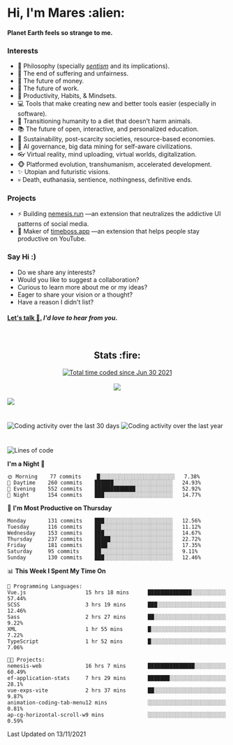 <h1>Hi, I'm Mares :alien:</h1>

#### Planet Earth feels so strange to me.

### **Interests**

- 🌊 Philosophy (specially [_sentism_][sentismmedium] and its implications).
- 🎯 The end of suffering and unfairness.
- 💸 The future of money.
- 💼 The future of work.
- 🧠 Productivity, Habits, & Mindsets.
- 💻 Tools that make creating new and better tools easier (especially in software).
- 🥗 Transitioning humanity to a diet that doesn't harm animals.
- 📚 The future of open, interactive, and personalized education.
- 🌱 Sustainability, post-scarcity societies, resource-based economies.
- 🤖 AI governance, big data mining for self-aware civilizations.
- 👓 Virtual reality, mind uploading, virtual worlds, digitalization.
- 🐵 Platformed evolution, transhumanism, accelerated development.
- ✨ Utopian and futuristic visions.
- 💀 Death, euthanasia, sentience, nothingness, definitive ends.


### **Projects**

- ⚡ Building [nemesis.run](https://nemesis.run) —an extension that neutralizes the addictive UI patterns of social media.
- 💎 Maker of [timeboss.app](https://timeboss.app) —an extension that helps people stay productive on YouTube.


### **Say Hi :)**

- Do we share any interests?
- Would you like to suggest a collaboration?
- Curious to learn more about me or my ideas?
- Eager to share your vision or a thought?
- Have a reason I didn't list?

#### [Let's talk :wave:.](mailto:mareszhar@gmail.com) _I'd love to hear from you_.

[sentismmedium]: https://medium.com/@mareszhar/born-a-prisoner-a-reflection-about-life-its-struggles-and-a-plan-to-escape-d8566ce9b026

<br>

<h2 align="center">Stats :fire:</h2>

<div align="center">
  <a href="https://wakatime.com/@cfdc0e0d-4860-4b62-9ff0-cb659185525e">
    <img src="https://wakatime.com/badge/user/cfdc0e0d-4860-4b62-9ff0-cb659185525e.svg" alt="Total time coded since Jun 30 2021" />
  </a>
</div>

<br>

<div align="center">
  <img src="https://github-readme-streak-stats.herokuapp.com?user=mareszhar&theme=black-ice&hide_border=true&stroke=FFFFFF15&ring=DF8FFE&fire=DF8FFE&currStreakLabel=DF8FFE&background=1A232A&currStreakNum=86FFAB">
</div>

<!-- Add or remove this: &dates=B1AAB3FF at the end of the streak stats URL if they get bugged and aren't updating -->

<br>

<img src="https://activity-graph.herokuapp.com/graph?username=mareszhar&theme=nord&bg_color=00000000&color=979797&line=DF8FFE&point=00000000&area=true&hide_border=true">

<br>

<h1></h1>

<img src="https://wakatime.com/share/@mares/5df0ff02-9c79-41b4-b540-51dc9c65a57b.svg" alt="Coding activity over the last 30 days" />
<img src="https://wakatime.com/share/@mares/ea89ba71-f374-40af-930c-e0655909fe37.svg" alt="Coding activity over the last year" />

<h1></h1>

<!--START_SECTION:waka-->
![Lines of code](https://img.shields.io/badge/From%20Hello%20World%20I%27ve%20Written-223668%20lines%20of%20code-blue)

**I'm a Night 🦉** 

```text
🌞 Morning    77 commits     █░░░░░░░░░░░░░░░░░░░░░░░░   7.38% 
🌆 Daytime    260 commits    ██████░░░░░░░░░░░░░░░░░░░   24.93% 
🌃 Evening    552 commits    █████████████░░░░░░░░░░░░   52.92% 
🌙 Night      154 commits    ███░░░░░░░░░░░░░░░░░░░░░░   14.77%

```
📅 **I'm Most Productive on Thursday** 

```text
Monday       131 commits    ███░░░░░░░░░░░░░░░░░░░░░░   12.56% 
Tuesday      116 commits    ██░░░░░░░░░░░░░░░░░░░░░░░   11.12% 
Wednesday    153 commits    ███░░░░░░░░░░░░░░░░░░░░░░   14.67% 
Thursday     237 commits    █████░░░░░░░░░░░░░░░░░░░░   22.72% 
Friday       181 commits    ████░░░░░░░░░░░░░░░░░░░░░   17.35% 
Saturday     95 commits     ██░░░░░░░░░░░░░░░░░░░░░░░   9.11% 
Sunday       130 commits    ███░░░░░░░░░░░░░░░░░░░░░░   12.46%

```


📊 **This Week I Spent My Time On** 

```text
💬 Programming Languages: 
Vue.js                   15 hrs 18 mins      ██████████████░░░░░░░░░░░   57.44% 
SCSS                     3 hrs 19 mins       ███░░░░░░░░░░░░░░░░░░░░░░   12.46% 
Sass                     2 hrs 27 mins       ██░░░░░░░░░░░░░░░░░░░░░░░   9.22% 
XML                      1 hr 55 mins        █░░░░░░░░░░░░░░░░░░░░░░░░   7.22% 
TypeScript               1 hr 52 mins        █░░░░░░░░░░░░░░░░░░░░░░░░   7.06%

🐱‍💻 Projects: 
nemesis-web              16 hrs 7 mins       ███████████████░░░░░░░░░░   60.49% 
ef-application-stats     7 hrs 29 mins       ███████░░░░░░░░░░░░░░░░░░   28.1% 
vue-exps-vite            2 hrs 37 mins       ██░░░░░░░░░░░░░░░░░░░░░░░   9.87% 
animation-coding-tab-menu12 mins             ░░░░░░░░░░░░░░░░░░░░░░░░░   0.81% 
ap-cg-horizontal-scroll-w9 mins              ░░░░░░░░░░░░░░░░░░░░░░░░░   0.59%

```


 Last Updated on 13/11/2021
<!--END_SECTION:waka-->
